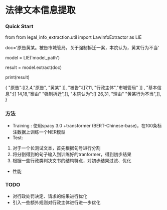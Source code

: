 #  法律文本信息提取 

### Quick Start 

from from legal_info_extraction.util import LawInfoExtractor as LIE  


doc='原告黄某。被告市城管局。关于强制拆迁一案，本院认为，黄某行为不当'  

model = LIE('model_path')  

result = model.extract(doc)  


print(result)  


{
  "原告":[[2,4,"原告", "黄某" ]],
  "被告":[[7,11, "行政主体","市城管局" ]] ,
  "基本信息":[[ 14,18,"案由" "强制拆迁",]],
  "本院认为":[[ 26,31, "理由" "黄某行为不当",]],
}



### 方法
- Training : 使用spacy 3.0 +transformer (BERT-Chinese-base)，在100条标注数据上训练一个NER模型
- Test: 
1. 对于一个长测试文本，首先根据句号进行分割
2. 将分割得到的句子输入到训练好的tranformer，得到初步结果
3. 根据一些行政类判决文书的结构特点，对初步结果过滤、优化

- 性能


### TODO 
- 对行政处罚决定、请求的结果进行优化
- 引入一些额外规则对行政主体进行进一步优化

